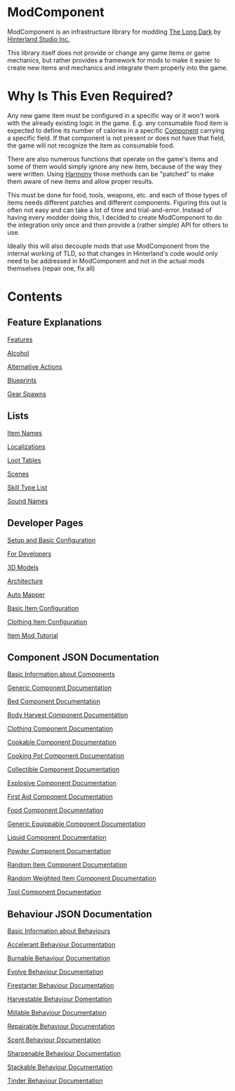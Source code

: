 # ModComponent

ModComponent is an infrastructure library for modding [The Long Dark](http://www.thelongdark.com/) by [Hinterland Studio Inc.](http://hinterlandgames.com/)

This library itself does not provide or change any game items or game mechanics, but rather provides a framework for mods to make it easier to create new items and mechanics and integrate them properly into the game.

# Why Is This Even Required?

Any new game item must be configured in a specific way or it won't work with the already existing logic in the game. E.g. any consumable food item is expected to define its number of calories in a specific [Component](https://docs.unity3d.com/Manual/Components.html) carrying a specific field. If that component is not present or does not have that field, the game will not recognize the item as consumable food.

There are also numerous functions that operate on the game's items and some of them would simply ignore any new item, because of the way they were written. Using [Harmony](https://github.com/pardeike/Harmony) those methods can be "patched" to make them aware of new items and allow proper results.

This must be done for food, tools, weapons, etc. and each of those types of items needs different patches and different components. Figuring this out is often not easy and can take a lot of time and trial-and-error.
Instead of having every modder doing this, I decided to create ModComponent to do the integration only once and then provide a (rather simple) API for others to use.

Ideally this will also decouple mods that use ModComponent from the internal working of TLD, so that changes in Hinterland's code would only need to be addressed in ModComponent and not in the actual mods themselves (repair one, fix all)

# Contents

## Feature Explanations

[Features](Features.md)

[Alcohol](Alcohol.md)

[Alternative Actions](Alternative-Actions.md)

[Blueprints](Blueprints.md)

[Gear Spawns](Gear-Spawns.md)

## Lists

[Item Names](Item-Names.md)

[Localizations](Localizations.md)

[Loot Tables](Loot-Tables.md)

[Scenes](Scenes.md)

[Skill Type List](Skill-Type-List.md)

[Sound Names](Sound-Names.md)

## Developer Pages

[Setup and Basic Configuration](Setup-and-Basic-Configuration.md)

[For Developers](For-Developers.md)

[3D Models](3D-Models.md)

[Architecture](Architecture.md)

[Auto Mapper](Auto-Mapper.md)

[Basic Item Configuration](Basic-Item-Configuration.md)

[Clothing Item Configuration](Clothing-Item-Configuration.md)

[Item Mod Tutorial](Item-Mod-Tutorial.md)

## Component JSON Documentation

[Basic Information about Components](Basic-Information-about-Components.md)

[Generic Component Documentation](Generic-Component-Documentation.md)

[Bed Component Documentation](Bed-Component-Documentation.md)

[Body Harvest Component Documentation](Body-Harvest-Component-Documentation.md)

[Clothing Component Documentation](Clothing-Component-Documentation.md)

[Cookable Component Documentation](Cookable-Component-Documentation.md)

[Cooking Pot Component Documentation](Cooking-Pot-Component-Documentation.md)

[Collectible Component Documentation](Collectible-Component-Documentation.md)

[Explosive Component Documentation](Explosive-Component-Documentation.md)

[First Aid Component Documentation](First-Aid-Component-Documentation.md)

[Food Component Documentation](Food-Component-Documentation.md)

[Generic Equippable Component Documentation](Generic-Equippable-Component-Documentation.md)

[Liquid Component Documentation](Liquid-Component-Documentation.md)

[Powder Component Documentation](Powder-Component-Documentation.md)

[Random Item Component Documentation](Random-Item-Component-Documentation.md)

[Random Weighted Item Component Documentation](Random-Weighted-Item-Component-Documentation.md)

[Tool Component Documentation](Tool-Component-Documentation.md)

## Behaviour JSON Documentation

[Basic Information about Behaviours](Basic-Information-about-Behaviours.md)

[Accelerant Behaviour Documentation](Accelerant-Behaviour-Documentation.md)

[Burnable Behaviour Documentation](Burnable-Behaviour-Documentation.md)

[Evolve Behaviour Documentation](Evolve-Behaviour-Documentation.md)

[Firestarter Behaviour Documentation](Firestarter-Behaviour-Documentation.md)

[Harvestable Behaviour Domentation](Harvestable-Behaviour-Domentation.md)

[Millable Behaviour Documentation](Millable-Behaviour-Documentation.md)

[Repairable Behaviour Documentation](Repairable-Behaviour-Documentation.md)

[Scent Behaviour Documentation](Scent-Behaviour-Documentation.md)

[Sharpenable Behaviour Documentation](Sharpenable-Behaviour-Documentation.md)

[Stackable Behaviour Documentation](Stackable-Behaviour-Documentation.md)

[Tinder Behaviour Documentation](Tinder-Behaviour-Documentation.md)